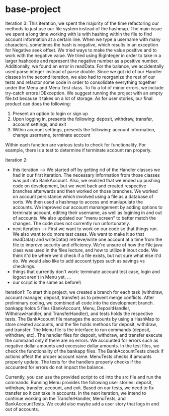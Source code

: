# base-project
Iteration 3:
This iteration, we spent the majority of the time refactoring our methods to just use our file system instead of the hashmap. The main issue we spent a long time working with is with hashing within the file to find account information at a certain line. When we type a username with many characters, sometimes the hash is negative, which results in an exception for Negative seek offset. We tried ways to make the value positive and to work with the negative value. We tried using BigInteger in order to take in a larger hashcode and represent the negative number as a positive number. Additionally, we found an error in readData. For the balance, we accidentally used parse integer instead of parse double. Since we got rid of our Handler classes in the second iteration, we also had to reorganize the rest of our tests and refactor some code in order to consolidate everything together under the Menu and Menu Test class. To fix a lot of minor errors, we include try-catch errors IOException. 
We suggest running the project with an empty file.txt because it takes on a lot of storage. As for user stories, our final product can does the following:
1. Present an option to login or sign up
2. Upon logging in, presents the following: deposit, withdraw, transfer, account settings, and exit
3. Within account settings, presents the following: account information, change username, terminate account

Within each function are various tests to check for functionality. For example, there is a test to determine if terminate account ran properly.

Iteration 2:
- this iteration --> We started off by getting rid of the Handler classes we had in our first iteration. The necessary information from those classes was put into BankAccount. Also, we realized that we ended up pushing code on development, but we went back and created respective branches afterwards and then worked on those branches. We worked on account persistance which involved using a file as a database of sorts. We then used a hashmap to access and maniupulate the accounts. We improved our account manangement by adding options to terminate account, editing their username, as well as logining in and out of accounts. We also updated our "menu screen" to better match the changes. The code does not currently run unfortunately. 
- next iteration -->  First we want to work on our code so that things run. We also want to do more test cases. We want to make it so that readData() and writeData() retrieve/write one account at a time from the file to improve security and efficiency. We're unsure of how the File.java class was used in the files lecture, and how to utilize it inout code. We think it'd be where we'd check if a file exists, but not sure what else it'd do. We would also like to add account types such as savings vs checkings.
- things that currently don't work: terminate account test case, login and logout aren't in Menu yet, ...
- our script is the same as before!\

Iteration1:
To start this project, we created a branch for each task (withdraw, account manager, deposit, transfer) as to prevent merge conflicts. After preliminary coding, we combined all code into the development branch. bankapp holds 5 files (BankAccount, Menu, DepositHandler, WithdrawHandler, and TransferHandler), and tests holds the respective tests. The BankAccount file manages the accounts by using a HashMap to store created accounts, and the file holds methods for deposit, withdraw, and transfer. The Menu file is the interface to run commands (deposit, withdraw, etc). The handler files for deposit, withdraw, and transfer execute the command only if there are no errors. We accounted for errors such as negative dollar amounts and excessive dollar amounts. In the test files, we check the functionality of the bankapp files. The BankAccountTests check if actions affect the proper account name. MenuTests checks if amounts properly update. The tests for the handlers properly checks if the accounted for errors do not impact the balance.

Currently, you can use the provided script to cd into the src file and run the commands. Running Menu provides the following user stories: deposit, withdraw, transfer, account, and exit. Based on our tests, we need to fix transfer so it can take in accounts. In the next iteration, we intend to continue working on the TransferHandler, MenuTests, and BankAccountTests. We could also maybe add a user story that logs in and out of accounts.
